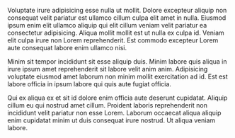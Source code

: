 Voluptate irure adipisicing esse nulla ut mollit. Dolore excepteur aliquip non consequat velit pariatur est ullamco cillum culpa elit amet in nulla. Eiusmod ipsum enim elit ullamco aliquip qui elit cillum veniam velit pariatur ea consectetur adipisicing. Aliqua mollit mollit est ut nulla ex culpa id. Veniam elit culpa irure non Lorem reprehenderit. Est commodo excepteur Lorem aute consequat labore enim ullamco nisi.

Minim sit tempor incididunt sit esse aliquip duis. Minim labore quis aliqua in irure ipsum amet reprehenderit sit labore velit anim anim. Adipisicing voluptate eiusmod amet laborum non minim mollit exercitation ad id. Est est labore officia in ipsum labore qui quis aute fugiat officia.

Qui ex aliqua ex et sit id dolore enim officia aute deserunt cupidatat. Aliquip cillum eu qui nostrud amet cillum. Proident laboris reprehenderit non incididunt velit pariatur non esse Lorem. Laborum occaecat aliqua aliquip enim cupidatat minim ut duis consequat irure nostrud. Ut aliqua veniam labore.